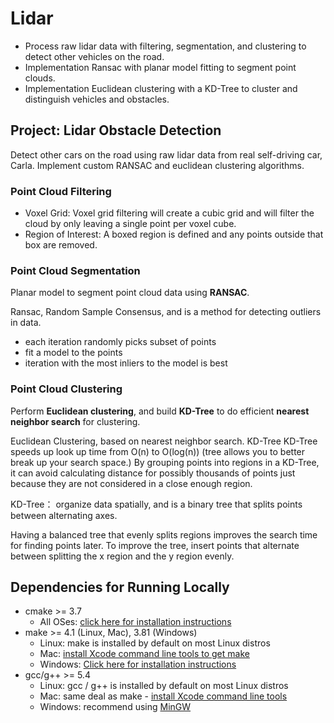 # Lidar

- Process raw lidar data with filtering, segmentation, and clustering to detect other vehicles on the road. 
- Implementation Ransac with planar model fitting to segment point clouds. 
- Implementation Euclidean clustering with a KD-Tree to cluster and distinguish vehicles and obstacles.


## Project: Lidar Obstacle Detection
Detect other cars on the road using raw lidar data from real self-driving car, Carla. Implement custom RANSAC and euclidean clustering algorithms.


### Point Cloud Filtering
- Voxel Grid:
Voxel grid filtering will create a cubic grid and will filter the cloud by only leaving a single point per voxel cube.
- Region of Interest:
A boxed region is defined and any points outside that box are removed.

### Point Cloud Segmentation
Planar model to segment point cloud data using **RANSAC**.

Ransac, Random Sample Consensus, and is a method for detecting outliers in data.
- each iteration randomly picks subset of points
- fit a model to the points
- iteration with the most inliers to the model is best

### Point Cloud Clustering
Perform **Euclidean clustering**, and build **KD-Tree** to do efficient **nearest neighbor search** for clustering.

Euclidean Clustering, based on nearest neighbor search. KD-Tree KD-Tree speeds up look up time from O(n) to O(log(n)) (tree allows you to better break up your search space.) By grouping points into regions in a KD-Tree, it can avoid calculating distance for possibly thousands of points just because they are not considered in a close enough region. 

KD-Tree： organize data spatially, and is a binary tree that splits points between alternating axes. 

Having a balanced tree that evenly splits regions improves the search time for finding points later. To improve the tree, insert points that alternate between splitting the x region and the y region evenly.




## Dependencies for Running Locally
* cmake >= 3.7
  * All OSes: [click here for installation instructions](https://cmake.org/install/)
* make >= 4.1 (Linux, Mac), 3.81 (Windows)
  * Linux: make is installed by default on most Linux distros
  * Mac: [install Xcode command line tools to get make](https://developer.apple.com/xcode/features/)
  * Windows: [Click here for installation instructions](http://gnuwin32.sourceforge.net/packages/make.htm)
* gcc/g++ >= 5.4
  * Linux: gcc / g++ is installed by default on most Linux distros
  * Mac: same deal as make - [install Xcode command line tools](https://developer.apple.com/xcode/features/)
  * Windows: recommend using [MinGW](http://www.mingw.org/)

